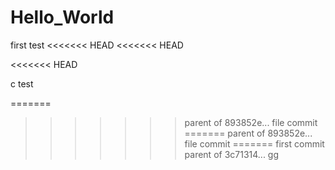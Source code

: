 # Hello_World
first test
<<<<<<< HEAD
<<<<<<< HEAD

<<<<<<< HEAD

c test

=======
>>>>>>> parent of 893852e... file commit
=======
>>>>>>> parent of 893852e... file commit
=======
first commit
>>>>>>> parent of 3c71314... gg
